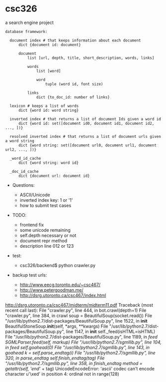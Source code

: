 # csc326
a search engine project


    database framework:

      document index # that keeps information about each document
          dict {document id: document}

          document
              list [url, depth, title, short_description, words, links]

              words
                  list [word]
      
                  word
                      tuple (word id, font size)

              links
                  dict {to_doc_id: number of links}                

      lexicon # keeps a list of words
          dict {word id: word string}

      inverted index # that returns a list of document Ids given a word id
          dict {word id: set([document id0, document id1, document id2, ..., ])}

      resolved inverted index # that returns a list of document urls given a word string
          dict {word string: set([document url0, document url1, document url2, ..., ])}

      _word_id_cache
          dict {word string: word id}

      _doc_id_cache
          dict {document url: document id}


* Questions:
  * ASCII/Unicode
  * inverted index key: 1 or '1'
  * how to submit test cases

* TODO: 
  * frontend fix
  * some unicode remaining
  * self.depth necessary or not
  * document repr method
  * description line 012 or 123

* test:
  * csc326/backend$ python crawler.py

* backup test urls:
  * http://www.eecg.toronto.edu/~csc467/
  * http://www.petergoodman.me/
  * http://dsrg.utoronto.ca/csc467/index.html


http://dsrg.utoronto.ca/csc467/midterm/midterm11.pdf
    Traceback (most recent call last):
      File "crawler.py", line 444, in <module>
        bot.crawl(depth=1)
      File "crawler.py", line 384, in crawl
        soup = BeautifulSoup(socket.read())
      File "/usr/lib/python2.7/dist-packages/BeautifulSoup.py", line 1522, in __init__
        BeautifulStoneSoup.__init__(self, *args, **kwargs)
      File "/usr/lib/python2.7/dist-packages/BeautifulSoup.py", line 1147, in __init__
        self._feed(isHTML=isHTML)
      File "/usr/lib/python2.7/dist-packages/BeautifulSoup.py", line 1189, in _feed
        SGMLParser.feed(self, markup)
      File "/usr/lib/python2.7/sgmllib.py", line 104, in feed
        self.goahead(0)
      File "/usr/lib/python2.7/sgmllib.py", line 143, in goahead
        k = self.parse_endtag(i)
      File "/usr/lib/python2.7/sgmllib.py", line 320, in parse_endtag
        self.finish_endtag(tag)
      File "/usr/lib/python2.7/sgmllib.py", line 358, in finish_endtag
        method = getattr(self, 'end_' + tag)
    UnicodeEncodeError: 'ascii' codec can't encode character u'\xed' in position 4: ordinal not in range(128)